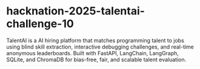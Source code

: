 # hacknation-2025-talentai-challenge-10
TalentAI is a AI hiring platform that matches programming talent to jobs using blind skill extraction, interactive debugging challenges, and real-time anonymous leaderboards. Built with FastAPI, LangChain, LangGraph, SQLite, and ChromaDB for bias-free, fair, and scalable talent evaluation.
